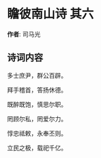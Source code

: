 # 瞻彼南山诗  其六

**作者**: 司马光

## 诗词内容

多士庶尹，群公百辟。

拜手稽首，答扬休德。

既醉既饱，慎思尔职。

罔顾尔私，罔爱尔力。

惇忠祗敕，永奉丕则。

立民之极，载祀千亿。

